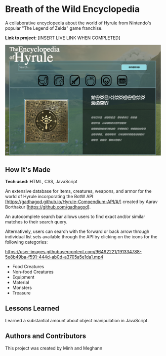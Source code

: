 # Breath of the Wild Encyclopedia
A collaborative encyclopedia about the world of Hyrule from Nintendo's popular "The Legend of Zelda" game franchise.

**Link to project:** [INSERT LIVE LINK WHEN COMPLETED]

![home page](assets/homepage.png)

## How It's Made

**Tech used:** HTML, CSS, JavaScript

An extensive database for items, creatures, weapons, and armor for the world of Hyrule incorporating the BotW API [https://gadhagod.github.io/Hyrule-Compendium-API/#/] created by Aarav Borthakur [https://github.com/gadhagod]. 

An autocomplete search bar allows users to find exact and/or similar matches to their search query.

Alternatively, users can search with the forward or back arrow through individual list sets available through the API by clicking on the icons for the following categories:

https://user-images.githubusercontent.com/96492221/191334788-5e8b49ba-f591-444d-ab0d-a3705a5e1da1.mp4


* Food Creatures
* Non-food Creatures
* Equipment
* Material
* Monsters
* Treasure

## Lessons Learned

Learned a substantial amount about object manipulation in JavaScript.

## Authors and Contributors

This project was created by Minh and Meghann
